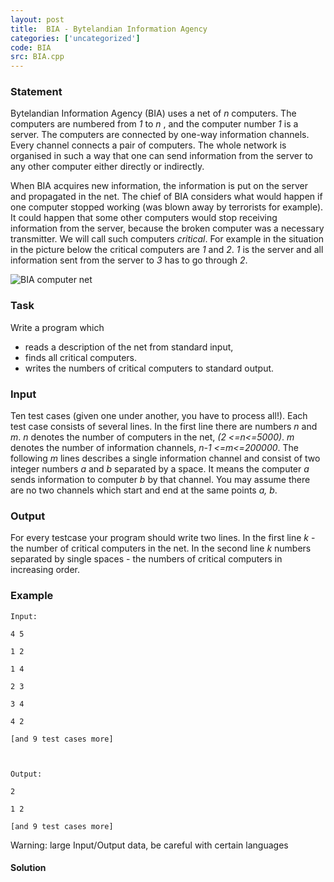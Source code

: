 ```yaml
---
layout: post
title:  BIA - Bytelandian Information Agency
categories: ['uncategorized']
code: BIA
src: BIA.cpp
---
```


### **Statement**

Bytelandian Information Agency (BIA) uses a net of _n_ computers. The
computers are numbered from _1_ to _n_ , and the computer number _1_ is a
server. The computers are connected by one-way information channels. Every
channel connects a pair of computers. The whole network is organised in such a
way that one can send information from the server to any other computer either
directly or indirectly.

When BIA acquires new information, the information is put on the server and
propagated in the net. The chief of BIA considers what would happen if one
computer stopped working (was blown away by terrorists for example). It could
happen that some other computers would stop receiving information from the
server, because the broken computer was a necessary transmitter. We will call
such computers _critical_. For example in the situation in the picture below
the critical computers are _1_ and _2_. _1_ is the server and all information
sent from the server to _3_ has to go through _2_.

![BIA computer net](/content/kfas:BIA.gif)

###  Task

Write a program which

  * reads a description of the net from standard input, 
  * finds all critical computers. 
  * writes the numbers of critical computers to standard output. 

###  Input

Ten test cases (given one under another, you have to process all!). Each test
case consists of several lines. In the first line there are numbers _n_ and
_m_. _n_ denotes the number of computers in the net, _(2 <=n<=5000)_. _m_
denotes the number of information channels, _n-1 <=m<=200000_. The following
_m_ lines describes a single information channel and consist of two integer
numbers _a_ and _b_ separated by a space. It means the computer _a_ sends
information to computer _b_ by that channel. You may assume there are no two
channels which start and end at the same points _a, b_.

###  Output

For every testcase your program should write two lines. In the first line _k_
\- the number of critical computers in the net. In the second line _k_ numbers
separated by single spaces - the numbers of critical computers in increasing
order.

### Example

    
    
    Input:
    4 5
    1 2
    1 4
    2 3
    3 4
    4 2
    [and 9 test cases more]
    
    Output:
    2
    1 2
    [and 9 test cases more]
    
    

Warning: large Input/Output data, be careful with certain languages



#### **Solution**



